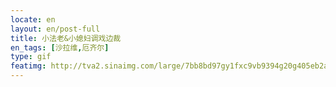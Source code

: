 ```yaml
---
locate: en
layout: en/post-full
title: 小法老&小媳妇调戏边裁
en_tags: [沙拉维,厄齐尔]
type: gif
featimg: http://tva2.sinaimg.com/large/7bb8bd97gy1fxc9vb9394g20g405eb2a.gif
---
```

